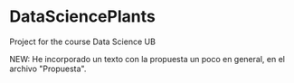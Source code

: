 # DataSciencePlants
Project for the course Data Science UB

NEW: He incorporado un texto con la propuesta un poco en general, en el archivo "Propuesta".
